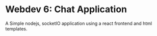 # Webdev 6: Chat Application
A Simple nodejs, socketIO application using a react frontend and html templates.
